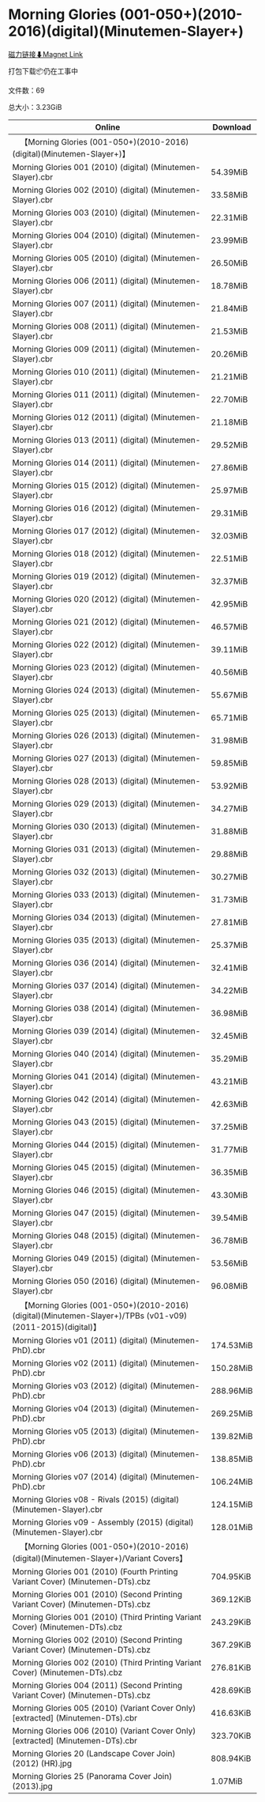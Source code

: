 # Morning Glories (001-050+)(2010-2016)(digital)(Minutemen-Slayer+)

[磁力链接⬇Magnet Link](magnet:?xt=urn:btih:fb188d962b4da34e5fd3e14ef064f624cfd9a438&dn=Morning%20Glories%20%28001-050%2B%29%282010-2016%29%28digital%29%28Minutemen-Slayer%2B%29)

打包下载📦仍在工事中

文件数：69

总大小：3.23GiB

Online | Download
--- | ---
&emsp;【Morning Glories (001-050+)(2010-2016)(digital)(Minutemen-Slayer+)】 | 
Morning Glories 001 (2010) (digital) (Minutemen-Slayer).cbr | 54.39MiB
Morning Glories 002 (2010) (digital) (Minutemen-Slayer).cbr | 33.58MiB
Morning Glories 003 (2010) (digital) (Minutemen-Slayer).cbr | 22.31MiB
Morning Glories 004 (2010) (digital) (Minutemen-Slayer).cbr | 23.99MiB
Morning Glories 005 (2010) (digital) (Minutemen-Slayer).cbr | 26.50MiB
Morning Glories 006 (2011) (digital) (Minutemen-Slayer).cbr | 18.78MiB
Morning Glories 007 (2011) (digital) (Minutemen-Slayer).cbr | 21.84MiB
Morning Glories 008 (2011) (digital) (Minutemen-Slayer).cbr | 21.53MiB
Morning Glories 009 (2011) (digital) (Minutemen-Slayer).cbr | 20.26MiB
Morning Glories 010 (2011) (digital) (Minutemen-Slayer).cbr | 21.21MiB
Morning Glories 011 (2011) (digital) (Minutemen-Slayer).cbr | 22.70MiB
Morning Glories 012 (2011) (digital) (Minutemen-Slayer).cbr | 21.18MiB
Morning Glories 013 (2011) (digital) (Minutemen-Slayer).cbr | 29.52MiB
Morning Glories 014 (2011) (digital) (Minutemen-Slayer).cbr | 27.86MiB
Morning Glories 015 (2012) (digital) (Minutemen-Slayer).cbr | 25.97MiB
Morning Glories 016 (2012) (digital) (Minutemen-Slayer).cbr | 29.31MiB
Morning Glories 017 (2012) (digital) (Minutemen-Slayer).cbr | 32.03MiB
Morning Glories 018 (2012) (digital) (Minutemen-Slayer).cbr | 22.51MiB
Morning Glories 019 (2012) (digital) (Minutemen-Slayer).cbr | 32.37MiB
Morning Glories 020 (2012) (digital) (Minutemen-Slayer).cbr | 42.95MiB
Morning Glories 021 (2012) (digital) (Minutemen-Slayer).cbr | 46.57MiB
Morning Glories 022 (2012) (digital) (Minutemen-Slayer).cbr | 39.11MiB
Morning Glories 023 (2012) (digital) (Minutemen-Slayer).cbr | 40.56MiB
Morning Glories 024 (2013) (digital) (Minutemen-Slayer).cbr | 55.67MiB
Morning Glories 025 (2013) (digital) (Minutemen-Slayer).cbr | 65.71MiB
Morning Glories 026 (2013) (digital) (Minutemen-Slayer).cbr | 31.98MiB
Morning Glories 027 (2013) (digital) (Minutemen-Slayer).cbr | 59.85MiB
Morning Glories 028 (2013) (digital) (Minutemen-Slayer).cbr | 53.92MiB
Morning Glories 029 (2013) (digital) (Minutemen-Slayer).cbr | 34.27MiB
Morning Glories 030 (2013) (digital) (Minutemen-Slayer).cbr | 31.88MiB
Morning Glories 031 (2013) (digital) (Minutemen-Slayer).cbr | 29.88MiB
Morning Glories 032 (2013) (digital) (Minutemen-Slayer).cbr | 30.27MiB
Morning Glories 033 (2013) (digital) (Minutemen-Slayer).cbr | 31.73MiB
Morning Glories 034 (2013) (digital) (Minutemen-Slayer).cbr | 27.81MiB
Morning Glories 035 (2013) (digital) (Minutemen-Slayer).cbr | 25.37MiB
Morning Glories 036 (2014) (digital) (Minutemen-Slayer).cbr | 32.41MiB
Morning Glories 037 (2014) (digital) (Minutemen-Slayer).cbr | 34.22MiB
Morning Glories 038 (2014) (digital) (Minutemen-Slayer).cbr | 36.98MiB
Morning Glories 039 (2014) (digital) (Minutemen-Slayer).cbr | 32.45MiB
Morning Glories 040 (2014) (digital) (Minutemen-Slayer).cbr | 35.29MiB
Morning Glories 041 (2014) (digital) (Minutemen-Slayer).cbr | 43.21MiB
Morning Glories 042 (2014) (digital) (Minutemen-Slayer).cbr | 42.63MiB
Morning Glories 043 (2015) (digital) (Minutemen-Slayer).cbr | 37.25MiB
Morning Glories 044 (2015) (digital) (Minutemen-Slayer).cbr | 31.77MiB
Morning Glories 045 (2015) (digital) (Minutemen-Slayer).cbr | 36.35MiB
Morning Glories 046 (2015) (digital) (Minutemen-Slayer).cbr | 43.30MiB
Morning Glories 047 (2015) (digital) (Minutemen-Slayer).cbr | 39.54MiB
Morning Glories 048 (2015) (digital) (Minutemen-Slayer).cbr | 36.78MiB
Morning Glories 049 (2015) (digital) (Minutemen-Slayer).cbr | 53.56MiB
Morning Glories 050 (2016) (digital) (Minutemen-Slayer).cbr | 96.08MiB
&emsp;【Morning Glories (001-050+)(2010-2016)(digital)(Minutemen-Slayer+)/TPBs (v01-v09)(2011-2015)(digital)】 | 
Morning Glories v01 (2011) (digital) (Minutemen-PhD).cbr | 174.53MiB
Morning Glories v02 (2011) (digital) (Minutemen-PhD).cbr | 150.28MiB
Morning Glories v03 (2012) (digital) (Minutemen-PhD).cbr | 288.96MiB
Morning Glories v04 (2013) (digital) (Minutemen-PhD).cbr | 269.25MiB
Morning Glories v05 (2013) (digital) (Minutemen-PhD).cbr | 139.82MiB
Morning Glories v06 (2013) (digital) (Minutemen-PhD).cbr | 138.85MiB
Morning Glories v07 (2014) (digital) (Minutemen-PhD).cbr | 106.24MiB
Morning Glories v08 - Rivals (2015) (digital) (Minutemen-Slayer).cbr | 124.15MiB
Morning Glories v09 - Assembly (2015) (digital) (Minutemen-Slayer).cbr | 128.01MiB
&emsp;【Morning Glories (001-050+)(2010-2016)(digital)(Minutemen-Slayer+)/Variant Covers】 | 
Morning Glories 001 (2010) (Fourth Printing Variant Cover) (Minutemen-DTs).cbz | 704.95KiB
Morning Glories 001 (2010) (Second Printing Variant Cover) (Minutemen-DTs).cbz | 369.12KiB
Morning Glories 001 (2010) (Third Printing Variant Cover) (Minutemen-DTs).cbz | 243.29KiB
Morning Glories 002 (2010) (Second Printing Variant Cover) (Minutemen-DTs).cbz | 367.29KiB
Morning Glories 002 (2010) (Third Printing Variant Cover) (Minutemen-DTs).cbz | 276.81KiB
Morning Glories 004 (2011) (Second Printing Variant Cover) (Minutemen-DTs).cbz | 428.69KiB
Morning Glories 005 (2010) (Variant Cover Only) \[extracted\] (Minutemen-DTs).cbr | 416.63KiB
Morning Glories 006 (2010) (Variant Cover Only) \[extracted\] (Minutemen-DTs).cbr | 323.70KiB
Morning Glories 20 (Landscape Cover Join) (2012) (HR).jpg | 808.94KiB
Morning Glories 25 (Panorama Cover Join) (2013).jpg | 1.07MiB